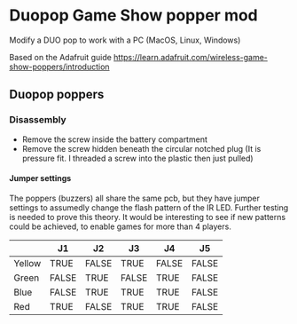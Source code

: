 # Duopop Game Show popper mod

Modify a DUO pop to work with a PC (MacOS, Linux, Windows)

Based on the Adafruit guide https://learn.adafruit.com/wireless-game-show-poppers/introduction

## Duopop poppers

### Disassembly

* Remove the screw inside the battery compartment
* Remove the screw hidden beneath the circular notched plug (It is pressure fit. I threaded a screw into the plastic then just pulled) 

#### Jumper settings

The poppers (buzzers) all share the same pcb, but they have jumper settings to assumedly change the flash pattern of the IR LED. Further testing is needed to prove this theory. It would be interesting to see if new patterns could be achieved, to enable games for more than 4 players.

|         | J1      | J2      | J3      | J4      | J5      |
|---------|---------|---------|---------|---------|---------|
| Yellow  | TRUE    | FALSE   | TRUE    | FALSE   | FALSE   |
| Green   | FALSE   | TRUE    | FALSE   | TRUE    | FALSE   |
| Blue    | FALSE   | TRUE    | TRUE    | TRUE    | FALSE   |
| Red     | TRUE    | FALSE   | TRUE    | TRUE    | FALSE   |

